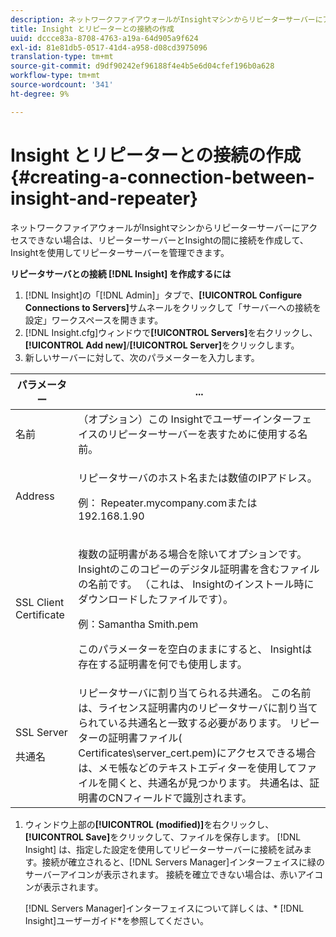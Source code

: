 ```yaml
---
description: ネットワークファイアウォールがInsightマシンからリピーターサーバーにアクセスできない場合は、リピーターサーバーとInsightの間に接続を作成して、Insightを使用してリピーターサーバーを管理できます。
title: Insight とリピーターとの接続の作成
uuid: dccce83a-8708-4763-a19a-64d905a9f624
exl-id: 81e81db5-0517-41d4-a958-d08cd3975096
translation-type: tm+mt
source-git-commit: d9df90242ef96188f4e4b5e6d04cfef196b0a628
workflow-type: tm+mt
source-wordcount: '341'
ht-degree: 9%

---
```


# Insight とリピーターとの接続の作成{#creating-a-connection-between-insight-and-repeater}

ネットワークファイアウォールがInsightマシンからリピーターサーバーにアクセスできない場合は、リピーターサーバーとInsightの間に接続を作成して、Insightを使用してリピーターサーバーを管理できます。

**リピータサーバとの接続 [!DNL Insight] を作成するには**

1. [!DNL Insight]の「[!DNL Admin]」タブで、**[!UICONTROL Configure Connections to Servers]**&#x200B;サムネールをクリックして「サーバーへの接続を設定」ワークスペースを開きます。
1. [!DNL Insight.cfg]ウィンドウで&#x200B;**[!UICONTROL Servers]**&#x200B;を右クリックし、**[!UICONTROL Add new]**/**[!UICONTROL Server]**&#x200B;をクリックします。
1. 新しいサーバーに対して、次のパラメーターを入力します。

<table id="table_DD79587255134B5A888A0F57CF10E5B0"> 
 <thead> 
  <tr> 
   <th colname="col1" class="entry"> パラメーター </th> 
   <th colname="col2" class="entry"> ... </th> 
  </tr> 
 </thead>
 <tbody> 
  <tr> 
   <td colname="col1"> 名前 </td> 
   <td colname="col2">（オプション）この<span class="keyword"> Insight</span>でユーザーインターフェイスのリピーターサーバーを表すために使用する名前。 </td> 
  </tr> 
  <tr> 
   <td colname="col1"> Address </td> 
   <td colname="col2"> <p>リピータサーバのホスト名または数値のIPアドレス。 </p> <p>例：<span class="filepath"> Repeater.mycompany.com</span>または192.168.1.90 </p> </td> 
  </tr> 
  <tr> 
   <td colname="col1"> SSL Client Certificate </td> 
   <td colname="col2"> <p>複数の証明書がある場合を除いてオプションです。<span class="keyword"> Insight</span>のこのコピーのデジタル証明書を含むファイルの名前です。 （これは、<span class="keyword"> Insight</span>のインストール時にダウンロードしたファイルです）。 </p> <p>例：<span class="filepath">Samantha Smith.pem</span></p> <p>このパラメーターを空白のままにすると、<span class="keyword"> Insight</span>は存在する証明書を何でも使用します。 </p> </td> 
  </tr> 
  <tr> 
   <td colname="col1"> <p>SSL Server </p> <p>共通名 </p> </td> 
   <td colname="col2">リピータサーバに割り当てられる共通名。 この名前は、ライセンス証明書内のリピータサーバに割り当てられている共通名と一致する必要があります。 リピーターの証明書ファイル(<span class="filepath"> Certificates\server_cert.pem</span>)にアクセスできる場合は、メモ帳などのテキストエディターを使用してファイルを開くと、共通名が見つかります。 共通名は、証明書のCNフィールドで識別されます。 </td> 
  </tr> 
 </tbody> 
</table>

1. ウィンドウ上部の&#x200B;**[!UICONTROL (modified)]**&#x200B;を右クリックし、**[!UICONTROL Save]**&#x200B;をクリックして、ファイルを保存します。 [!DNL Insight] は、指定した設定を使用してリピーターサーバーに接続を試みます。接続が確立されると、[!DNL Servers Manager]インターフェイスに緑のサーバーアイコンが表示されます。 接続を確立できない場合は、赤いアイコンが表示されます。

   [!DNL Servers Manager]インターフェイスについて詳しくは、* [!DNL Insight]ユーザーガイド*を参照してください。
